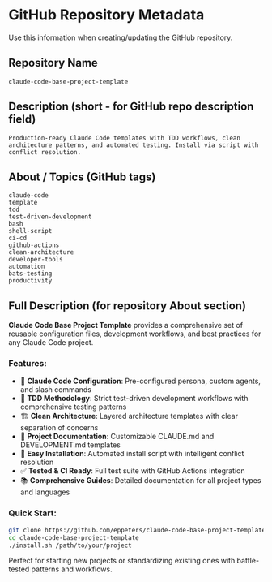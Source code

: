 # GitHub Repository Metadata

Use this information when creating/updating the GitHub repository.

## Repository Name
```
claude-code-base-project-template
```

## Description (short - for GitHub repo description field)
```
Production-ready Claude Code templates with TDD workflows, clean architecture patterns, and automated testing. Install via script with conflict resolution.
```

## About / Topics (GitHub tags)
```
claude-code
template
tdd
test-driven-development
bash
shell-script
ci-cd
github-actions
clean-architecture
developer-tools
automation
bats-testing
productivity
```

## Full Description (for repository About section)

**Claude Code Base Project Template** provides a comprehensive set of reusable configuration files, development workflows, and best practices for any Claude Code project.

### Features:
- 🤖 **Claude Code Configuration**: Pre-configured persona, custom agents, and slash commands
- 🧪 **TDD Methodology**: Strict test-driven development workflows with comprehensive testing patterns
- 🏗️ **Clean Architecture**: Layered architecture templates with clear separation of concerns
- 📝 **Project Documentation**: Customizable CLAUDE.md and DEVELOPMENT.md templates
- 🚀 **Easy Installation**: Automated install script with intelligent conflict resolution
- ✅ **Tested & CI Ready**: Full test suite with GitHub Actions integration
- 📚 **Comprehensive Guides**: Detailed documentation for all project types and languages

### Quick Start:
```bash
git clone https://github.com/eppeters/claude-code-base-project-template.git
cd claude-code-base-project-template
./install.sh /path/to/your/project
```

Perfect for starting new projects or standardizing existing ones with battle-tested patterns and workflows.

